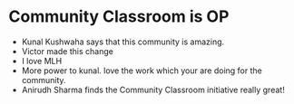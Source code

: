 # Community Classroom is OP

- Kunal Kushwaha says that this community is amazing.
- Victor made this change
- I love MLH
- More power to kunal. love the work which your are doing for the community.
- Anirudh Sharma finds the Community Classroom initiative really great!
